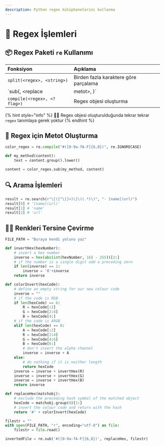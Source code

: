 ```yaml
---
description: Python regex kütüphanelerini kullanma
---
```


# 💎 Regex İşlemleri

## 📦 Regex Paketi `re` Kullanımı

| Fonksiyon | Açıklama |
| :--- | :--- |
| `split(<regex>, <string>)` | Birden fazla karaktere göre parçalama |
| `sub(<regex>, <replace | metot>, <string>)` | Regex'e göre metinleri değiştirme |
| `compile(<regex>, <?flag>)` | Regex objesi oluşturma |

{% hint style="info" %}
‍🧙‍♂ Regex objesi oluşturulduğunda tekrar tekrar `regex` tanımlaya gerek yoktur
{% endhint %}

## 💠 Regex için Metot Oluşturma

```python
color_regex = re.compile("#([0-9a-fA-F]{6,8})", re.IGNORECASE)

def my_method(content):
    text = content.group().lower()

content = color_regex.sub(my_method, content)
```

## 🔍 Arama İşlemleri

```python
result = re.search(r"\[([^\[]+)\]\((.*)\)", "- [name](url)")
result[0] # '[name](url)'
result[1] # 'name'
result[2] # 'url'
```

## 👨‍💻 Renkleri Tersine Çevirme

```python
FILE_PATH = "Buraya kendi yolunu yaz"

def invertHex(hexNumber):
    # invert a hex number
    inverse = hex(abs(int(hexNumber, 16) - 255))[2:]
    # if the number is a single digit add a preceding zero
    if len(inverse) == 1:
        inverse = '0'+inverse
    return inverse

def colorInvert(hexCode):
    # define an empty string for our new colour code
    inverse = ""
    # if the code is RGB
    if len(hexCode) == 6:
        R = hexCode[:2]
        G = hexCode[2:4]
        B = hexCode[4:]
    # if the code is ARGB
    elif len(hexCode) == 8:
        A = hexCode[:2]
        R = hexCode[2:4]
        G = hexCode[4:6]
        B = hexCode[6:]
        # don't invert the alpha channel
        inverse = inverse + A
    else:
        # do nothing if it is neither length
        return hexCode
    inverse = inverse + invertHex(R)
    inverse = inverse + invertHex(G)
    inverse = inverse + invertHex(B)
    return inverse

def replaceHex(matchobj):
    # exclude the preceding hash symbol of the matched object
    hexCode = matchobj.group(0)[1:]
    # invert the colour code and return with the hash
    return '#' + colorInvert(hexCode)

filestr = ""
with open(FILE_PATH, "r", encoding="utf-8") as file:
    filestr = file.read()

invertedFile = re.sub('#([0-9a-fA-F]{6,8})', replaceHex, filestr)
```

